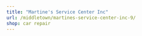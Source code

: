 ```yaml
---
title: "Martine's Service Center Inc"
url: /middletown/martines-service-center-inc-9/
shop: car repair
---
```

